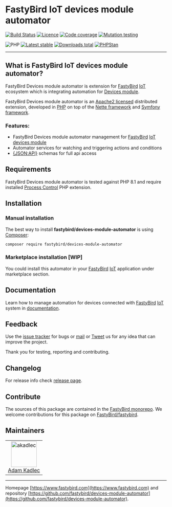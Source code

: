 # FastyBird IoT devices module automator

[![Build Status](https://badgen.net/github/checks/FastyBird/devices-module-automator/master?cache=300&style=flast-square)](https://github.com/FastyBird/devices-module-automator/actions)
[![Licence](https://badgen.net/github/license/FastyBird/devices-module-automator?cache=300&style=flast-square)](https://github.com/FastyBird/devices-module-automator/blob/master/LICENSE.md)
[![Code coverage](https://badgen.net/coveralls/c/github/FastyBird/devices-module-automator?cache=300&style=flast-square)](https://coveralls.io/r/FastyBird/devices-module-automator)
[![Mutation testing](https://img.shields.io/endpoint?style=flat-square&url=https%3A%2F%2Fbadge-api.stryker-mutator.io%2Fgithub.com%2FFastyBird%2Fdevices-module-automator%2Fmain)](https://dashboard.stryker-mutator.io/reports/github.com/FastyBird/devices-module-automator/main)

![PHP](https://badgen.net/packagist/php/FastyBird/devices-module-automator?cache=300&style=flast-square)
[![Latest stable](https://badgen.net/packagist/v/FastyBird/devices-module-automator/latest?cache=300&style=flast-square)](https://packagist.org/packages/FastyBird/devices-module-automator)
[![Downloads total](https://badgen.net/packagist/dt/FastyBird/devices-module-automator?cache=300&style=flast-square)](https://packagist.org/packages/FastyBird/devices-module-automator)
[![PHPStan](https://img.shields.io/badge/PHPStan-enabled-brightgreen.svg?style=flat-square)](https://github.com/phpstan/phpstan)

***

## What is FastyBird IoT devices module automator?

FastyBird Devices module automator is extension for [FastyBird](https://www.fastybird.com) [IoT](https://en.wikipedia.org/wiki/Internet_of_things) ecosystem
which is integrating automation for [Devices module](https://github.com/FastyBird/devices-module).

FastyBird Devices module automator is an [Apache2 licensed](http://www.apache.org/licenses/LICENSE-2.0) distributed extension, developed
in [PHP](https://www.php.net) on top of the [Nette framework](https://nette.org) and [Symfony framework](https://symfony.com).

### Features:

- FastyBird Devices module automator management for [FastyBird](https://www.fastybird.com) [IoT](https://en.wikipedia.org/wiki/Internet_of_things) [devices module](https://github.com/FastyBird/devices-module)
- Automator services for watching and triggering actions and conditions
- [{JSON:API}](https://jsonapi.org/) schemas for full api access

## Requirements

FastyBird Devices module automator is tested against PHP 8.1 and require installed [Process Control](https://www.php.net/manual/en/book.pcntl.php)
PHP extension.

## Installation

### Manual installation

The best way to install **fastybird/devices-module-automator** is using [Composer](http://getcomposer.org/):

```sh
composer require fastybird/devices-module-automator
```

### Marketplace installation [WIP]

You could install this automator in your [FastyBird](https://www.fastybird.com) [IoT](https://en.wikipedia.org/wiki/Internet_of_things)
application under marketplace section.

## Documentation

Learn how to manage automation for devices connected with [FastyBird](https://www.fastybird.com) [IoT](https://en.wikipedia.org/wiki/Internet_of_things) system
in [documentation](https://github.com/FastyBird/devices-module-automator/blob/master/docs/index.md).

## Feedback

Use the [issue tracker](https://github.com/FastyBird/fastybird/issues) for bugs
or [mail](mailto:code@fastybird.com) or [Tweet](https://twitter.com/fastybird) us for any idea that can improve the
project.

Thank you for testing, reporting and contributing.

## Changelog

For release info check [release page](https://github.com/FastyBird/fastybird/releases).

## Contribute

The sources of this package are contained in the [FastyBird monorepo](https://github.com/FastyBird/fastybird). We welcome contributions for this package on [FastyBird/fastybird](https://github.com/FastyBird/).

## Maintainers

<table>
	<tbody>
		<tr>
			<td align="center">
				<a href="https://github.com/akadlec">
					<img alt="akadlec" width="80" height="80" src="https://avatars3.githubusercontent.com/u/1866672?s=460&amp;v=4" />
				</a>
				<br>
				<a href="https://github.com/akadlec">Adam Kadlec</a>
			</td>
		</tr>
	</tbody>
</table>

***
Homepage [https://www.fastybird.com](https://www.fastybird.com) and
repository [https://github.com/fastybird/devices-module-automator](https://github.com/fastybird/devices-module-automator).
